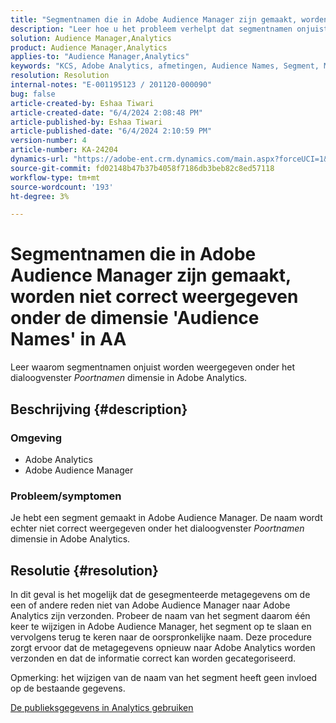 ```yaml
---
title: "Segmentnamen die in Adobe Audience Manager zijn gemaakt, worden niet correct weergegeven onder de dimensie 'Audience Names' in AA"
description: "Leer hoe u het probleem verhelpt dat segmentnamen onjuist worden weergegeven onder de dimensie 'Namen publiek' in Adobe Analytics."
solution: Audience Manager,Analytics
product: Audience Manager,Analytics
applies-to: "Audience Manager,Analytics"
keywords: "KCS, Adobe Analytics, afmetingen, Audience Names, Segment, Metadata, Audience Data"
resolution: Resolution
internal-notes: "E-001195123 / 201120-000090"
bug: false
article-created-by: Eshaa Tiwari
article-created-date: "6/4/2024 2:08:48 PM"
article-published-by: Eshaa Tiwari
article-published-date: "6/4/2024 2:10:59 PM"
version-number: 4
article-number: KA-24204
dynamics-url: "https://adobe-ent.crm.dynamics.com/main.aspx?forceUCI=1&pagetype=entityrecord&etn=knowledgearticle&id=9797a2f1-7b22-ef11-840b-6045bd0201f5"
source-git-commit: fd02148b47b37b4058f7186db3beb82c8ed57118
workflow-type: tm+mt
source-wordcount: '193'
ht-degree: 3%

---
```


# Segmentnamen die in Adobe Audience Manager zijn gemaakt, worden niet correct weergegeven onder de dimensie &#39;Audience Names&#39; in AA


Leer waarom segmentnamen onjuist worden weergegeven onder het dialoogvenster *Poortnamen* dimensie in Adobe Analytics.

## Beschrijving {#description}


### Omgeving

- Adobe Analytics
- Adobe Audience Manager


### Probleem/symptomen

Je hebt een segment gemaakt in Adobe Audience Manager. De naam wordt echter niet correct weergegeven onder het dialoogvenster *Poortnamen* dimensie in Adobe Analytics.


## Resolutie {#resolution}


In dit geval is het mogelijk dat de gesegmenteerde metagegevens om de een of andere reden niet van Adobe Audience Manager naar Adobe Analytics zijn verzonden. Probeer de naam van het segment daarom één keer te wijzigen in Adobe Audience Manager, het segment op te slaan en vervolgens terug te keren naar de oorspronkelijke naam. Deze procedure zorgt ervoor dat de metagegevens opnieuw naar Adobe Analytics worden verzonden en dat de informatie correct kan worden gecategoriseerd.

Opmerking: het wijzigen van de naam van het segment heeft geen invloed op de bestaande gegevens.

[De publieksgegevens in Analytics gebruiken](https://experienceleague.adobe.com/en/docs/analytics/integration/audience-analytics/audience-analytics-workflow/use-audience-data-analytics)
